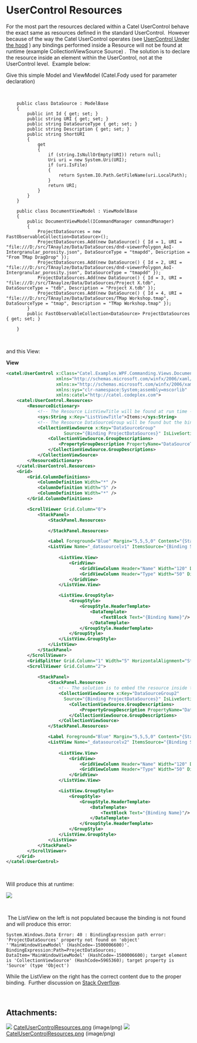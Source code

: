 # UserControl Resources

For the most part the resources declared within a Catel UserControl behave the exact same as resources defined in the standard UserControl.  However because of the way the Catel UserControl operates (see [UserControl Under the hood](UserControl_-_under_the_hood) ) any bindings performed inside a Resource will not be found at runtime (example CollectionViewSource Source) .  The solution is to declare the resource inside an element within the UserControl, not at the UserControl level.  Example below:

Give this simple Model and ViewModel (Catel.Fody used for parameter declaration)

 

``` {.c# data-syntaxhighlighter-params="brush: c#; gutter: false; theme: Confluence" data-theme="Confluence" style="brush: c#; gutter: false; theme: Confluence"}
    public class DataSource : ModelBase
    {
        public int Id { get; set; }
        public string URI { get; set; }
        public string DataSourceType { get; set; }
        public string Description { get; set; }
        public string ShortURI
        {
            get
            {
                if (string.IsNullOrEmpty(URI)) return null;
                Uri uri = new System.Uri(URI);
                if (uri.IsFile)
                {
                    return System.IO.Path.GetFileName(uri.LocalPath);
                }
                return URI;
            }
        }
    }

    public class DocumentViewModel : ViewModelBase
    {
        public DocumentViewModel(ICommandManager commandManager)
        {           
            ProjectDataSources = new FastObservableCollection<DataSource>();
            ProjectDataSources.Add(new DataSource() { Id = 1, URI = "file:///D:/src/TAnaylze/Data/DataSources/dnd-viewerPolygon_AoI-Intergranular_porosity.json", DataSourceType = "tmapdd", Description = "From TMap DragDrop" });
            ProjectDataSources.Add(new DataSource() { Id = 2, URI = "file:///D:/src/TAnaylze/Data/DataSources/dnd-viewerPolygon_AoI-Intergranular_porosity.json", DataSourceType = "tmapdd" });
            ProjectDataSources.Add(new DataSource() { Id = 3, URI = "file:///D:/src/TAnaylze/Data/DataSources/Project X.tdb", DataSourceType = "tdb", Description = "Project X.tdb" });
            ProjectDataSources.Add(new DataSource() { Id = 4, URI = "file:///D:/src/TAnaylze/Data/DataSources/TMap Workshop.tmap", DataSourceType = "tmap", Description = "TMap Workshop.tmap" });
        }
        public FastObservableCollection<DataSource> ProjectDataSources { get; set; }
        
    }
```

 

and this View:

**View**

``` {.xml data-syntaxhighlighter-params="brush: xml; gutter: false; theme: Confluence" data-theme="Confluence" style="brush: xml; gutter: false; theme: Confluence"}
<catel:UserControl x:Class="Catel.Examples.WPF.Commanding.Views.DocumentView"
                   xmlns="http://schemas.microsoft.com/winfx/2006/xaml/presentation"
                   xmlns:x="http://schemas.microsoft.com/winfx/2006/xaml"
                   xmlns:sys="clr-namespace:System;assembly=mscorlib"
                   xmlns:catel="http://catel.codeplex.com">
    <catel:UserControl.Resources>
        <ResourceDictionary>
            <!-- The Resource ListViewTitle will be found at run time -->
            <sys:String x:Key="ListViewTitle">Items:</sys:String>
            <!-- The Resource DataSourceGroup will be found but the binding will not work. -->
            <CollectionViewSource x:Key="DataSourceGroup"                               
                      Source="{Binding ProjectDataSources}" IsLiveSortingRequested="True" IsLiveGroupingRequested="True">
                <CollectionViewSource.GroupDescriptions>
                    <PropertyGroupDescription PropertyName="DataSourceType" />
                </CollectionViewSource.GroupDescriptions>
            </CollectionViewSource>
        </ResourceDictionary>
    </catel:UserControl.Resources>
    <Grid>
        <Grid.ColumnDefinitions>
            <ColumnDefinition Width="*" />
            <ColumnDefinition Width="5" />
            <ColumnDefinition Width="*" />
        </Grid.ColumnDefinitions>

        <ScrollViewer Grid.Column="0">
            <StackPanel>
                <StackPanel.Resources>

                </StackPanel.Resources>

                <Label Foreground="Blue" Margin="5,5,5,0" Content="{StaticResource ListViewTitle}"></Label>
                <ListView Name="_datasourcelv1" ItemsSource="{Binding Source={StaticResource DataSourceGroup}}">
                    
                    <ListView.View>
                        <GridView>
                            <GridViewColumn Header="Name" Width="120" DisplayMemberBinding="{Binding ShortURI}" />
                            <GridViewColumn Header="Type" Width="50" DisplayMemberBinding="{Binding DataSourceType}" />
                        </GridView>
                    </ListView.View>

                    <ListView.GroupStyle>
                        <GroupStyle>
                            <GroupStyle.HeaderTemplate>
                                <DataTemplate>
                                    <TextBlock Text="{Binding Name}"/>
                                </DataTemplate>
                            </GroupStyle.HeaderTemplate>
                        </GroupStyle>
                    </ListView.GroupStyle>
                </ListView>
            </StackPanel>
        </ScrollViewer>
        <GridSplitter Grid.Column="1" Width="5" HorizontalAlignment="Stretch" />
        <ScrollViewer Grid.Column="2">
            
            <StackPanel>
                <StackPanel.Resources>
                    <!-- The solution is to embed the resource inside the UserControl, this way the binding is within the runtime Visual Tree. -->
                    <CollectionViewSource x:Key="DataSourceGroup2"                               
                      Source="{Binding ProjectDataSources}" IsLiveSortingRequested="True" IsLiveGroupingRequested="True">
                        <CollectionViewSource.GroupDescriptions>
                            <PropertyGroupDescription PropertyName="DataSourceType" />
                        </CollectionViewSource.GroupDescriptions>
                    </CollectionViewSource>
                </StackPanel.Resources>

                <Label Foreground="Blue" Margin="5,5,5,0" Content="{StaticResource ListViewTitle}"></Label>
                <ListView Name="_datasourcelv2" ItemsSource="{Binding Source={StaticResource DataSourceGroup2}}">
                   
                    <ListView.View>
                        <GridView>
                            <GridViewColumn Header="Name" Width="120" DisplayMemberBinding="{Binding ShortURI}" />
                            <GridViewColumn Header="Type" Width="50" DisplayMemberBinding="{Binding DataSourceType}" />
                        </GridView>
                    </ListView.View>

                    <ListView.GroupStyle>
                        <GroupStyle>
                            <GroupStyle.HeaderTemplate>
                                <DataTemplate>
                                    <TextBlock Text="{Binding Name}"/>
                                </DataTemplate>
                            </GroupStyle.HeaderTemplate>
                        </GroupStyle>
                    </ListView.GroupStyle>
                </ListView>
            </StackPanel>
        </ScrollViewer>        
    </Grid>
</catel:UserControl>
```

 

Will produce this at runtime:

![](attachments/76808197/76808195.png?width=466)

 

 The ListView on the left is not populated because the binding is not found and will produce this error:

``` {.c# data-syntaxhighlighter-params="brush: c#; gutter: false; theme: Confluence" data-theme="Confluence" style="brush: c#; gutter: false; theme: Confluence"}
System.Windows.Data Error: 40 : BindingExpression path error: 'ProjectDataSources' property not found on 'object' ''MainWindowViewModel' (HashCode=-1500006600)'. BindingExpression:Path=ProjectDataSources; DataItem='MainWindowViewModel' (HashCode=-1500006600); target element is 'CollectionViewSource' (HashCode=5965360); target property is 'Source' (type 'Object')
```

While the ListView on the right has the correct content due to the proper binding.  Further discussion on [Stack Overflow](http://stackoverflow.com/questions/31488173/binding-from-within-a-resourcedictionary-in-a-catel-wpf-usercontrol).

 

## Attachments:

![](images/icons/bullet_blue.gif) [CatelUserControlResources.png](attachments/76808197/76808196.png) (image/png)
 ![](images/icons/bullet_blue.gif) [CatelUserControlResources.png](attachments/76808197/76808195.png) (image/png)

